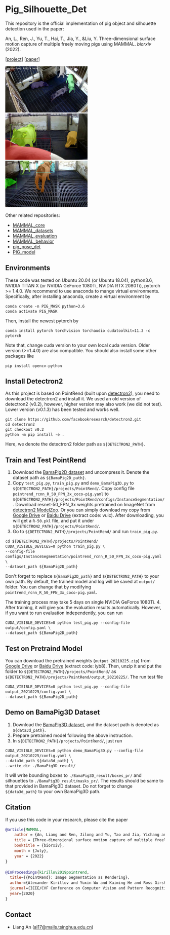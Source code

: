 # Pig_Silhouette_Det
This repository is the official implementation of pig object and silhouette detection used in the paper:

An, L., Ren, J., Yu, T., Hai, T., Jia, Y., &Liu, Y. Three-dimensional surface motion capture of multiple freely moving pigs using MAMMAL. *biorxiv* (2022). 

[[project]()] [[paper]()]

<p float="center">
  <img src="pics/cam0_000000.jpg" width="260" />
  <img src="pics/cam6_000000.jpg" width="260" /> 
  <img src="pics/cam11_000000.jpg" width="260" />
</p>

Other related repositories: 
* [MAMMAL_core]() 
* [MAMMAL_datasets](https://github.com/anl13/MAMMAL_datasets)
* [MAMMAL_evaluation](https://github.com/anl13/MAMMAL_evaluation) 
* [MAMMAL_behavior](https://github.com/anl13/MAMMAL_behavior) 
* [pig_pose_det](https://github.com/anl13/pig_pose_det)
* [PIG_model](https://github.com/anl13/PIG_model) 


## Environments 
These code was tested on Ubuntu 20.04 (or Ubuntu 18.04), python3.6, NVIDIA TITAN X (or NVIDIA GeForce 1080Ti, NVIDIA RTX 2080Ti), pytorch >= 1.4.0. We recommend to use anaconda to mange virtual environments. Specifically, after installing anaconda, create a virtual environment by 
```shell 
conda create -n PIG_MASK python=3.6
conda activate PIG_MASK
```
Then, install the newest pytorch by 
```shell
conda install pytorch torchvision torchaudio cudatoolkit=11.3 -c pytorch
```
Note that, change cuda version to your own local cuda version. Older version (>=1.4.0) are also compatible. 
You should also install some other packages like 
```shell 
pip install opencv-python 
```

## Install Detectron2
As this project is based on PointRend (built upon [detectron2](https://github.com/facebookresearch/detectron2.git)), you need to download the detectron2 and install it. We used an old version of detectron2 (v0.2), however, higher version may also work (we did not test). Lower version (v0.1.3) has been tested and works well. 
```
git clone https://github.com/facebookresearch/detectron2.git
cd detectron2 
git checkout v0.2
python -m pip install -e .
```
Here, we denote the detectron2 folder path as `${DETECTRON2_PATH}`. 
## Train and Test PointRend
1. Download the [BamaPig2D dataset](https://github.com/anl13/MAMMAL_datasets) and uncompress it. Denote the dataset path as `${BamaPig2D_path}`. 
2. Copy `test_pig.py`, `train_pig.py` and `demo_BamaPig3D.py` to `${DETECTRON2_PATH}/projects/PointRend/`. Copy config file `pointrend_rcnn_R_50_FPN_3x_coco-pig.yaml` to `${DETECTRON2_PATH}/projects/PointRend/configs/InstanceSegmentation/`. Download resnet-50_FPN_3x weights pretrained on ImageNet from [detectron2 ModelZoo](https://github.com/facebookresearch/detectron2/blob/main/MODEL_ZOO.md). Or you can simply download my copy from [Google Drive](https://drive.google.com/file/d/1h9KO_UVrRhJWIezNpRwgA4JijtuSDjku/view?usp=sharing) or [Baidu Drive](https://pan.baidu.com/s/1pcxekhmdmsJM5N6ILebmqQ) (extract code: vuic). After downloading, you will get a `R-50.pkl` file, and put it under `${DETECTRON2_PATH}/projects/PointRend/`. 
3. Go to `${DETECTRON2_PATH}/projects/PointRend/` and run `train_pig.py`. 
```shell
cd ${DETECTRON2_PATH}/projects/PointRend/
CUDA_VISIBLE_DEVICES=0 python train_pig.py \
--config-file configs/InstanceSegmentation/pointrend_rcnn_R_50_FPN_3x_coco-pig.yaml \
--dataset_path ${BamaPig2D_path}
```
Don't forget to replace `${BamaPig2D_path}` and `${DETECTRON2_PATH}` to your own path. By default, the trained model and log will be saved at `output/` folder. You can change that by modifying `pointrend_rcnn_R_50_FPN_3x_coco-pig.yaml`.

The training process may take 5 days on single NVIDIA GeForce 1080Ti. 
4. After training, it will give you the evaluation results automatically. However, if you want to run evaluation independently, you can run 
```shell
CUDA_VISIBLE_DEVICES=0 python test_pig.py --config-file output/config.yaml \
--dataset_path ${BamaPig2D_path}
```
## Test on Pretraind Model
You can download the pretrained weights (`output_20210225.zip`) from [Google Drive](https://drive.google.com/file/d/1Bft9pSlEESaLYU62UuTQaYEYIPE2brPZ/view?usp=sharing) or [Baidu Drive](https://pan.baidu.com/s/1kwUM8cnmwHySH-fX_xWi3w) (extract code: iyb8). Then, unzip it and put the folder to `${DETECTRON2_PATH}/projects/PointRend/` as `${DETECTRON2_PATH}/projects/PointRend/output_20210225/`. The run test file 
```shell
CUDA_VISIBLE_DEVICES=0 python test_pig.py --config-file output_20210225/config.yaml \
--dataset_path ${BamaPig2D_path}
```

## Demo on BamaPig3D Dataset
1. Download the [BamaPig3D dataset](https://github.com/anl13/MAMMAL_datasets), and the dataset path is denoted as `${data3d_path}`. 
2. Prepare pretrained model following the above instruction. 
3. In `${DETECTRON2_PATH}/projects/PointRend/`, just run 
```shell
CUDA_VISIBLE_DEVICES=0 python demo_BamaPig3D.py --config-file output_20210225/config.yaml \
--data3d_path ${data3d_path} \
--write_dir ./BamaPig3D_result/
```
It will write bounding boxes to `./BamaPig3D_result/boxes_pr/` and silhouettes to `./BamaPig3D_result/masks_pr/`. The results should be same to that provided in BamaPig3D dataset. Do not forget to change `${data3d_path}` to your own BamaPig3D path. 

## Citation
If you use this code in your research, please cite the paper 
```BibTex
@article{MAMMAL, 
    author = {An, Liang and Ren, Jilong and Yu, Tao and Jia, Yichang and Liu, Yebin},
    title = {Three-dimensional surface motion capture of multiple freely moving pigs using MAMMAL},
    booktitle = {biorxiv},
    month = {July},
    year = {2022}
}

@InProceedings{kirillov2019pointrend,
  title={{PointRend}: Image Segmentation as Rendering},
  author={Alexander Kirillov and Yuxin Wu and Kaiming He and Ross Girshick},
  journal={IEEE/CVF Conference on Computer Vision and Pattern Recognition (CVPR)},
  year={2020}
}
```

## Contact 
* Liang An (al17@mails.tsinghua.edu.cn)